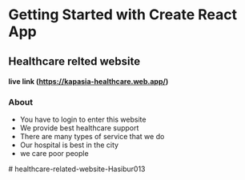 # Getting Started with Create React App

## Healthcare relted website

#### live link (https://kapasia-healthcare.web.app/)


### About
- You have to login to enter this website
- We provide best healthcare support
- There are many types of service that we do
- Our hospital is best in the city
- we care poor people 

#   h e a l t h c a r e - r e l a t e d - w e b s i t e - H a s i b u r 0 1 3 
 
 
